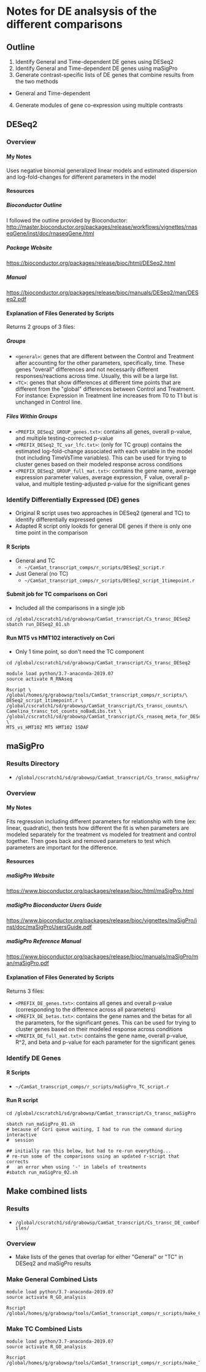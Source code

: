 # Notes for DE analsysis of the different comparisons

## Outline
1. Identify General and Time-dependent DE genes using DESeq2
2. Identify General and Time-dependent DE genes using maSigPro
3. Generate contrast-specific lists of DE genes that combine results from 
the two methods
  * General and Time-dependent
4. Generate modules of gene co-expression using multiple contrasts

## DESeq2
### Overview
#### My Notes
Uses negative binomial generalized linear models and estimated dispersion and
log-fold-changes for different parameters in the model
#### Resources
##### Bioconductor Outline
I followed the outline provided by Bioconductor:
http://master.bioconductor.org/packages/release/workflows/vignettes/rnaseqGene/inst/doc/rnaseqGene.html
##### Package Website
https://bioconductor.org/packages/release/bioc/html/DESeq2.html
##### Manual
https://bioconductor.org/packages/release/bioc/manuals/DESeq2/man/DESeq2.pdf
#### Explanation of Files Generated by Scripts
Returns 2 groups of 3 files:
##### Groups
* `<general>`: genes that are different between the Control and Treatment after
accounting for the other parameters, specifically, time.
These genes "overall" differences and not necessarily different
responses/reactions across time.
Usually, this will be a large list.
* `<TC>`: genes that show differences at different time points that are
different from the "global" differences between Control and Treatment.
For instance: Expression in Treatment line increases from T0 to T1 but is
unchanged in Control line.
##### Files Within Groups
* `<PREFIX_DESeq2_GROUP_genes.txt>`: contains all genes, overall p-value,
and multiple testing-corrected p-value
* `<PREFIX_DESeq2_TC_var_lfc.txt>`: (only for TC group) contains the estimated
log-fold-change associated with each variable in the model (not including
TimeVsTime variables). This can be used for trying to cluster genes based on
their modeled response across conditions
* `<PREFIX_DESeq2_GROUP_full_mat.txt>`: contains the gene name, average
expression parameter values, average expression, F value, overall p-value, and
multiple testing-adjusted p-value for the significant genes
### Identify Differentially Expressed (DE) genes
* Original R script uses two approaches in DESeq2 (general and TC) to identify
differentially expressed genes
* Adapted R script only lookds for general DE genes if there is only one time 
point in the comparison
#### R Scripts
* General and TC 
  * `~/CamSat_transcript_comps/r_scripts/DESeq2_script.r`
* Just General (no TC)
  * `~/CamSat_transcript_comps/r_scripts/DESeq2_script_1timepoint.r`
#### Submit job for TC comparisons on Cori
* Included all the comparisons in a single job
```
cd /global/cscratch1/sd/grabowsp/CamSat_transcript/Cs_transc_DESeq2
sbatch run_DESeq2_01.sh
```
#### Run MT5 vs HMT102 interactively on Cori
* Only 1 time point, so don't need the TC component
```
cd /global/cscratch1/sd/grabowsp/CamSat_transcript/Cs_transc_DESeq2

module load python/3.7-anaconda-2019.07
source activate R_RNAseq

Rscript \
/global/homes/g/grabowsp/tools/CamSat_transcript_comps/r_scripts/\
DESeq2_script_1timepoint.r \
/global/cscratch1/sd/grabowsp/CamSat_transcript/Cs_transc_counts/\
Camelina_transc_tot_counts_noBadLibs.txt \
/global/cscratch1/sd/grabowsp/CamSat_transcript/Cs_rnaseq_meta_for_DESeq2.txt \
MT5_vs_HMT102 MT5 HMT102 15DAF

```

## maSigPro
### Results Directory
* `/global/cscratch1/sd/grabowsp/CamSat_transcript/Cs_transc_maSigPro/`

### Overview
#### My Notes
Fits regression including different parameters for relationship with time
(ex: linear, quadratic), then tests how different the fit is when parameters
are modeled separately for the treatment vs modeled for treatment and control
together.
Then goes back and removed parameters to test which parameters are important
for the difference.
#### Resources
##### maSigPro Website
https://www.bioconductor.org/packages/release/bioc/html/maSigPro.html
##### maSigPro Bioconductor Users Guide
https://www.bioconductor.org/packages/release/bioc/vignettes/maSigPro/inst/doc/maSigProUsersGuide.pdf
##### maSigPro Reference Manual
https://www.bioconductor.org/packages/release/bioc/manuals/maSigPro/man/maSigPro.pdf
#### Explanation of Files Generated by Scripts
Returns 3 files:
* `<PREFIX_DE_genes.txt>`: contains all genes and overall p-value
(corresponding to the difference across all parameters)
* `<PREFIX_DE_betas.txt>`: contains the gene names and the betas for all the
parameters, for the significant genes.
This can be used for trying to cluster genes based on their modeled response
across conditions
* `<PREFIX_DE_full_mat.txt>`: contains the gene name, overall p-value, R^2,
and beta and p-value for each parameter for the significant genes
### Identify DE Genes
#### R Scripts
* `~/CamSat_transcript_comps/r_scripts/maSigPro_TC_script.r`
#### Run R script 
```
cd /global/cscratch1/sd/grabowsp/CamSat_transcript/Cs_transc_maSigPro

sbatch run_maSigPro_01.sh
# because of Cori queue waiting, I had to run the command during interactive
#  session

## initially ran this below, but had to re-run everything...
# re-run some of the comparisons using an updated r-script that corrects
#   an error when using '-' in labels of treatments
#sbatch run_maSigPro_02.sh
```

## Make combined lists
### Results
* `/global/cscratch1/sd/grabowsp/CamSat_transcript/Cs_transc_DE_combofiles/`
### Overview
* Make lists of the genes that overlap for either "General" or "TC" in \
DESeq2 and maSigPro results
### Make General Combined Lists
```
module load python/3.7-anaconda-2019.07
source activate R_GO_analysis

Rscript /global/homes/g/grabowsp/tools/CamSat_transcript_comps/r_scripts/make_General_DE_List1.r
```
### Make TC Combined Lists
```
module load python/3.7-anaconda-2019.07
source activate R_GO_analysis

Rscript /global/homes/g/grabowsp/tools/CamSat_transcript_comps/r_scripts/make_TE_DE_List2.r
```
